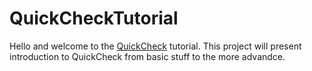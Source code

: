 # QuickCheckTutorial
Hello and welcome to the [QuickCheck](http://hackage.haskell.org/package/QuickCheck) tutorial. This project will present introduction to QuickCheck from basic stuff to the more advandce.   

